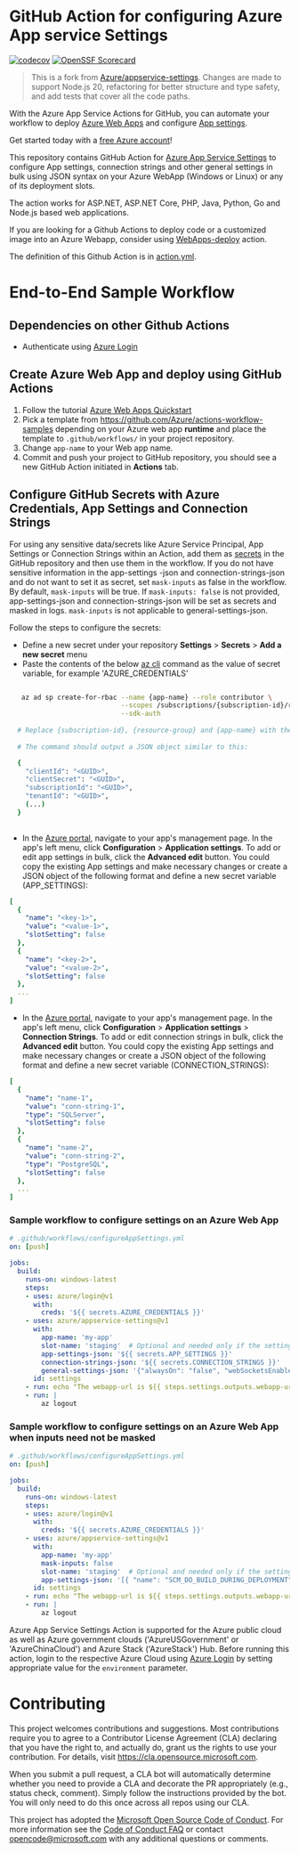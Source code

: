 # GitHub Action for configuring Azure App service Settings

[![codecov](https://codecov.io/gh/Tango992/azure-appservice-settings/graph/badge.svg?token=QEF9QT0V9D)](https://codecov.io/gh/Tango992/azure-appservice-settings)
[![OpenSSF Scorecard](https://api.scorecard.dev/projects/github.com/Tango992/azure-appservice-settings/badge)](https://scorecard.dev/viewer/?uri=github.com/Tango992/azure-appservice-settings)

> This is a fork from [Azure/appservice-settings](https://github.com/Azure/appservice-settings).
> Changes are made to support Node.js 20, refactoring for better structure and type safety, and add tests that cover all the code paths.

With the Azure App Service Actions for GitHub, you can automate your workflow to deploy [Azure Web Apps](https://azure.microsoft.com/en-us/services/app-service/web/) and configure [App settings](https://docs.microsoft.com/en-us/azure/app-service/configure-common).

Get started today with a [free Azure account](https://azure.com/free/open-source)!

This repository contains GitHub Action for [Azure App Service Settings](https://github.com/Azure/appservice-settings) to configure App settings, connection strings and other general settings in bulk using JSON syntax on your Azure WebApp (Windows or Linux) or any of its deployment slots. 

The action works for ASP.NET, ASP.NET Core, PHP, Java, Python, Go and Node.js based web applications.

If you are looking for a Github Actions to deploy code or a customized image into an Azure Webapp, consider using [WebApps-deploy](https://github.com/Azure/webapps-deploy) action.

The definition of this Github Action is in [action.yml](https://github.com/Azure/appservice-settings/blob/master/action.yml).

# End-to-End Sample Workflow

## Dependencies on other Github Actions

* Authenticate using [Azure Login](https://github.com/Azure/login)

## Create Azure Web App and deploy using GitHub Actions
1. Follow the tutorial [Azure Web Apps Quickstart](https://docs.microsoft.com/en-us/azure/app-service/overview#next-steps)
2. Pick a template from https://github.com/Azure/actions-workflow-samples depending on your Azure web app **runtime** and place the template to `.github/workflows/` in your project repository.
3. Change `app-name` to your Web app name.
4. Commit and push your project to GitHub repository, you should see a new GitHub Action initiated in **Actions** tab.

## Configure GitHub Secrets with Azure Credentials, App Settings and Connection Strings
For using any sensitive data/secrets like Azure Service Principal, App Settings or Connection Strings within an Action, add them as [secrets](https://help.github.com/en/articles/virtual-environments-for-github-actions#creating-and-using-secrets-encrypted-variables) in the GitHub repository and then use them in the workflow. If you do not have sensitive information in the app-settings -json and connection-strings-json and do not want to set it as secret, set `mask-inputs` as false in the workflow. By default, `mask-inputs` will be true. If `mask-inputs: false` is not provided, app-settings-json and connection-strings-json will be set as secrets and masked in logs. `mask-inputs` is not applicable to general-settings-json.

Follow the steps to configure the secrets:
  * Define a new secret under your repository **Settings** > **Secrets** > **Add a new secret** menu
  * Paste the contents of the below [az cli](https://docs.microsoft.com/en-us/cli/azure/?view=azure-cli-latest) command as the value of secret variable, for example 'AZURE_CREDENTIALS'
```bash  

   az ad sp create-for-rbac --name {app-name} --role contributor \
                            --scopes /subscriptions/{subscription-id}/resourceGroups/{resource-group} \
                            --sdk-auth
                            
  # Replace {subscription-id}, {resource-group} and {app-name} with the subscription, resource group and name of the WebApp
  
  # The command should output a JSON object similar to this:

  {
    "clientId": "<GUID>",
    "clientSecret": "<GUID>",
    "subscriptionId": "<GUID>",
    "tenantId": "<GUID>",
    (...)
  }
  
```
* In the [Azure portal](https://portal.azure.com/), navigate to your app's management page. In the app's left menu, click **Configuration** > **Application settings**. To add or edit app settings in bulk, click the **Advanced edit** button.
You could copy the existing App settings and make necessary changes or create a JSON object of the following format and define a new secret variable (APP_SETTINGS):
```yaml
[
  {
    "name": "<key-1>",
    "value": "<value-1>",
    "slotSetting": false
  },
  {
    "name": "<key-2>",
    "value": "<value-2>",
    "slotSetting": false
  },
  ...
]
 ```
* In the [Azure portal](https://portal.azure.com/), navigate to your app's management page. In the app's left menu, click **Configuration** > **Application settings** > **Connection Strings**. To add or edit connection strings in bulk, click the **Advanced edit** button.
You could copy the existing App settings and make necessary changes or create a JSON object of the following format and define a new secret variable (CONNECTION_STRINGS):
```yaml
[
  {
    "name": "name-1",
    "value": "conn-string-1",
    "type": "SQLServer",
    "slotSetting": false
  },
  {
    "name": "name-2",
    "value": "conn-string-2",
    "type": "PostgreSQL",
    "slotSetting": false
  },
  ...
]
 ```
 
### Sample workflow to configure settings on an Azure Web App

```yaml
# .github/workflows/configureAppSettings.yml
on: [push]

jobs:
  build:
    runs-on: windows-latest
    steps:
    - uses: azure/login@v1
      with:
        creds: '${{ secrets.AZURE_CREDENTIALS }}'
    - uses: azure/appservice-settings@v1
      with:
        app-name: 'my-app'
        slot-name: 'staging'  # Optional and needed only if the settings have to be configured on the specific deployment slot
        app-settings-json: '${{ secrets.APP_SETTINGS }}' 
        connection-strings-json: '${{ secrets.CONNECTION_STRINGS }}'
        general-settings-json: '{"alwaysOn": "false", "webSocketsEnabled": "true"}' #'General configuration settings as Key Value pairs'
      id: settings
    - run: echo "The webapp-url is ${{ steps.settings.outputs.webapp-url }}"
    - run: |
        az logout
 ```

### Sample workflow to configure settings on an Azure Web App when inputs need not be masked
```yaml
# .github/workflows/configureAppSettings.yml
on: [push]

jobs:
  build:
    runs-on: windows-latest
    steps:
    - uses: azure/login@v1
      with:
        creds: '${{ secrets.AZURE_CREDENTIALS }}'
    - uses: azure/appservice-settings@v1
      with:
        app-name: 'my-app'
        mask-inputs: false
        slot-name: 'staging'  # Optional and needed only if the settings have to be configured on the specific deployment slot
        app-settings-json: '[{ "name": "SCM_DO_BUILD_DURING_DEPLOYMENT", "value": "1", "slotSetting": false }]'
      id: settings
    - run: echo "The webapp-url is ${{ steps.settings.outputs.webapp-url }}"
    - run: |
        az logout
 ```

Azure App Service Settings Action is supported for the Azure public cloud as well as Azure government clouds ('AzureUSGovernment' or 'AzureChinaCloud') and Azure Stack ('AzureStack') Hub. Before running this action, login to the respective Azure Cloud  using [Azure Login](https://github.com/Azure/login) by setting appropriate value for the `environment` parameter.

# Contributing

This project welcomes contributions and suggestions.  Most contributions require you to agree to a
Contributor License Agreement (CLA) declaring that you have the right to, and actually do, grant us
the rights to use your contribution. For details, visit https://cla.opensource.microsoft.com.

When you submit a pull request, a CLA bot will automatically determine whether you need to provide
a CLA and decorate the PR appropriately (e.g., status check, comment). Simply follow the instructions
provided by the bot. You will only need to do this once across all repos using our CLA.

This project has adopted the [Microsoft Open Source Code of Conduct](https://opensource.microsoft.com/codeofconduct/).
For more information see the [Code of Conduct FAQ](https://opensource.microsoft.com/codeofconduct/faq/) or
contact [opencode@microsoft.com](mailto:opencode@microsoft.com) with any additional questions or comments.
